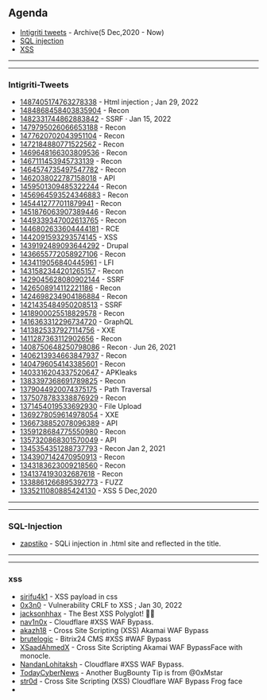 ## Agenda
- [Intigriti tweets](#Intigriti-Tweets) - Archive(5 Dec,2020 - Now)
- [SQL injection](#SQL-Injection)
- [XSS](#xss)


















--------------------------------------------------------------------------------------------
--------------------------------------------------------------------------------------------

### Intigriti-Tweets









- [1487405174763278338](https://twitter.com/intigriti/status/1487405174763278338) - Html injection ; Jan 29, 2022
- [1484868458403835904](https://twitter.com/intigriti/status/1484868458403835904) - Recon 
- [1482331744862883842](https://twitter.com/intigriti/status/1482331744862883842) - SSRF  · Jan 15, 2022
- [1479795026066653188](https://twitter.com/intigriti/status/1479795026066653188) - Recon
- [1477620702043951104](https://twitter.com/intigriti/status/1477620702043951104) - Recon
- [1472184880771522562](https://twitter.com/intigriti/status/1472184880771522562) - Recon
- [1469648166303809536](https://twitter.com/intigriti/status/1469648166303809536) - Recon
- [1467111453945733139](https://twitter.com/intigriti/status/1467111453945733139) - Recon
- [1464574735497547782](https://twitter.com/intigriti/status/1464574735497547782) - Recon
- [1462038022787158018](https://twitter.com/intigriti/status/1462038022787158018) - API 
- [1459501309485322244](https://twitter.com/intigriti/status/1459501309485322244) - Recon
- [1456964593524346883](https://twitter.com/intigriti/status/1456964593524346883) - Recon
- [1454412777011879941](https://twitter.com/intigriti/status/1454412777011879941) - Recon
- [1451876063907389446](https://twitter.com/intigriti/status/1451876063907389446) - Recon
- [1449339347002613765](https://twitter.com/intigriti/status/1449339347002613765) - Recon
- [1446802633604444181](https://twitter.com/intigriti/status/1446802633604444181) - RCE
- [1442091593293574145](https://twitter.com/intigriti/status/1442091593293574145) - XSS
- [1439192489093644292](https://twitter.com/intigriti/status/1439192489093644292) - Drupal
- [1436655772058927106](https://twitter.com/intigriti/status/1436655772058927106) - Recon
- [1434119056840445961](https://twitter.com/intigriti/status/1434119056840445961) - LFI
- [1431582344201265157](https://twitter.com/intigriti/status/1431582344201265157) - Recon
- [1429045628080902144](https://twitter.com/intigriti/status/1429045628080902144) - SSRF
- [1426508914112221186](https://twitter.com/intigriti/status/1426508914112221186) - Recon
- [1424698234904186884](https://twitter.com/intigriti/status/1424698234904186884) - Recon
- [1421435484950208513](https://twitter.com/intigriti/status/1421435484950208513) - SSRF
- [1418900025518829578](https://twitter.com/intigriti/status/1418900025518829578) - Recon
- [1416363312296734720](https://twitter.com/intigriti/status/1416363312296734720) - GraphQL
- [1413825337927114756](https://twitter.com/intigriti/status/1413825337927114756) - XXE
- [1411287363112902656](https://twitter.com/intigriti/status/1411287363112902656) - Recon
- [1408750648250798086](https://twitter.com/intigriti/status/1408750648250798086) - Recon · Jun 26, 2021
- [1406213934663847937](https://twitter.com/intigriti/status/1406213934663847937) - Recon
- [1404796054143385601](https://twitter.com/intigriti/status/1404796054143385601) - Recon
- [1403316204337520647](https://twitter.com/intigriti/status/1403316204337520647) - APKleaks
- [1383397368691789825](https://twitter.com/intigriti/status/1383397368691789825) - Recon
- [1379044920074375175](https://twitter.com/intigriti/status/1379044920074375175) - Path Traversal
- [1375078783338876929](https://twitter.com/intigriti/status/1375078783338876929) - Recon
- [1371454019533692930](https://twitter.com/intigriti/status/1371454019533692930) - File Upload
- [1369278059614978054](https://twitter.com/intigriti/status/1369278059614978054) - XXE
- [1366738852078096389](https://twitter.com/intigriti/status/1366738852078096389) - API
- [1359128684775550980](https://twitter.com/intigriti/status/1359128684775550980) - Recon
- [1357320868301570049](https://twitter.com/intigriti/status/1357320868301570049) - API
- [1345354351288737793](https://twitter.com/intigriti/status/1345354351288737793) - Recon Jan 2, 2021
- [1343907142470950913](https://twitter.com/intigriti/status/1343907142470950913) - Recon
- [1343183623009218560](https://twitter.com/intigriti/status/1343183623009218560) - Recon
- [1341374193032687618](https://twitter.com/intigriti/status/1341374193032687618) - Recon
- [1338861266895392773](https://twitter.com/intigriti/status/1338861266895392773) - FUZZ
- [1335211080885424130](https://twitter.com/intigriti/status/1335211080885424130) - XSS 5 Dec,2020






-----------------------------------------------
-------------------------------------------------------

### SQL-Injection

- [zapstiko](https://twitter.com/zapstiko/status/1486919018883604480) - SQLi injection in .html site and reflected in the title.













































------------------------------------------------------------------------------------------------------------------
----------------------------------------------------------------------------------------------------------------

### xss







- [sirifu4k1](https://twitter.com/sirifu4k1/status/1484936434394050566) - XSS payload in css
- [0x3n0](https://twitter.com/0x3n0/status/1487822309981564929) - Vulnerability CRLF to XSS ; Jan 30, 2022
- [jacksonhhax](https://twitter.com/jacksonhhax/status/1368533469635092480) - The Best XSS Polyglot! 🚨🚨
- [nav1n0x](https://twitter.com/nav1n0x/status/1483192328693108743) - Cloudflare #XSS WAF Bypass.
- [akazh18](https://twitter.com/akazh18/status/1482315827903098880) - Cross Site Scripting (XSS) Akamai WAF Bypass
- [brutelogic](https://twitter.com/brutelogic/status/1483073170827628547) - Bitrix24 CMS #XSS #WAF Bypass
- [XSaadAhmedX](https://twitter.com/XSaadAhmedX/status/1482398313227948034) - Cross Site Scripting Akamai WAF BypassFace with monocle.
- [NandanLohitaksh](https://twitter.com/NandanLohitaksh/status/1483498510100332545) - Cloudflare #XSS WAF Bypass.
- [TodayCyberNews](https://twitter.com/TodayCyberNews/status/1485095073218183169) - Another BugBounty Tip is from @0xMstar
- [str0d](https://twitter.com/str0d/status/1485019050602381318) - Cross Site Scripting (XSS) Cloudflare WAF Bypass Frog face
- 
 



















































